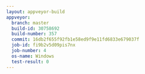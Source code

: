 ```yaml
---
layout: appveyor-build
appveyor:
  branch: master
  build-id: 30758692
  build-number: 357
  commit: 16db2f655f92fb1e58ed9f9e11fd6833e679037f
  job-id: fi9b2v5d09pis7nx
  job-number: 4
  os-name: Windows
  test-result: 0
---
```

